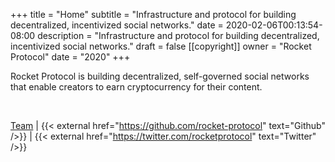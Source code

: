 +++
title = "Home"
subtitle = "Infrastructure and protocol for building decentralized, incentivized social networks."
date = 2020-02-06T00:13:54-08:00
description = "Infrastructure and protocol for building decentralized, incentivized social networks."
draft = false
[[copyright]]
  owner = "Rocket Protocol"
  date = "2020"
+++

Rocket Protocol is building decentralized, self-governed social networks that enable creators to earn cryptocurrency for their content.

<br />

[Team](/team) | {{< external href="https://github.com/rocket-protocol" text="Github" />}} | {{< external href="https://twitter.com/rocketprotocol" text="Twitter" />}}
